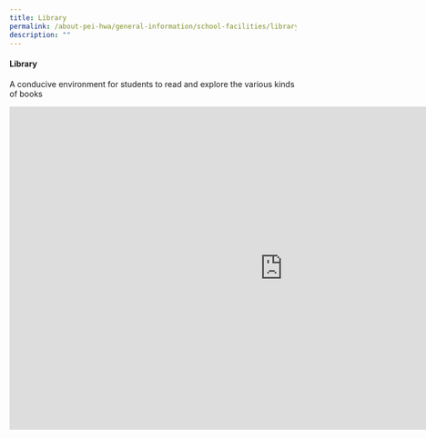 ```yaml
---
title: Library
permalink: /about-pei-hwa/general-information/school-facilities/library/
description: ""
---
```

#### Library

A conducive environment for students to read and explore the various kinds of books



<iframe allowfullscreen="true" height="569" width="960" frameborder="0" src="https://docs.google.com/presentation/d/e/2PACX-1vT1V0R36kllgXJscEfsdTJbNEjxuvKiphavPC1Hqy5l4wWDORYnzXrnH5jLTmGmXEjh_o1VcOQGH0un/embed?start=true&amp;loop=true&amp;delayms=3000"></iframe>